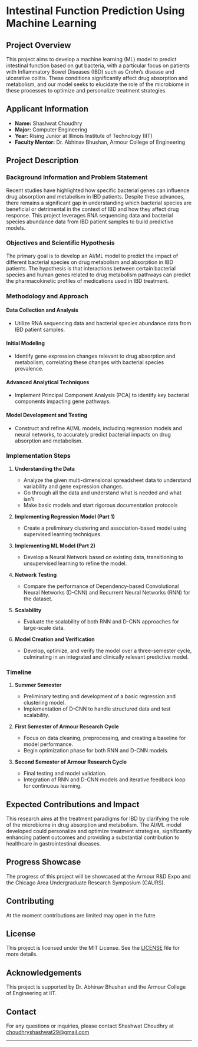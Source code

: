 # Intestinal Function Prediction Using Machine Learning

## Project Overview

This project aims to develop a machine learning (ML) model to predict intestinal function based on gut bacteria, with a particular focus on patients with Inflammatory Bowel Diseases (IBD) such as Crohn’s disease and ulcerative colitis. These conditions significantly affect drug absorption and metabolism, and our model seeks to elucidate the role of the microbiome in these processes to optimize and personalize treatment strategies.

## Applicant Information
- **Name:** Shashwat Choudhry
- **Major:** Computer Engineering
- **Year:** Rising Junior at Illinois Institute of Technology (IIT)
- **Faculty Mentor:** Dr. Abhinav Bhushan, Armour College of Engineering

## Project Description

### Background Information and Problem Statement

Recent studies have highlighted how specific bacterial genes can influence drug absorption and metabolism in IBD patients. Despite these advances, there remains a significant gap in understanding which bacterial species are beneficial or detrimental in the context of IBD and how they affect drug response. This project leverages RNA sequencing data and bacterial species abundance data from IBD patient samples to build predictive models.

### Objectives and Scientific Hypothesis

The primary goal is to develop an AI/ML model to predict the impact of different bacterial species on drug metabolism and absorption in IBD patients. The hypothesis is that interactions between certain bacterial species and human genes related to drug metabolism pathways can predict the pharmacokinetic profiles of medications used in IBD treatment.

### Methodology and Approach

#### Data Collection and Analysis
- Utilize RNA sequencing data and bacterial species abundance data from IBD patient samples.

#### Initial Modeling
- Identify gene expression changes relevant to drug absorption and metabolism, correlating these changes with bacterial species prevalence.

#### Advanced Analytical Techniques
- Implement Principal Component Analysis (PCA) to identify key bacterial components impacting gene pathways.

#### Model Development and Testing
- Construct and refine AI/ML models, including regression models and neural networks, to accurately predict bacterial impacts on drug absorption and metabolism.

### Implementation Steps

1. **Understanding the Data**
   - Analyze the given multi-dimensional spreadsheet data to understand variability and gene expression changes.
   - Go through all the data and understand what is needed and what isn't
   - Make basic models and start rigorous documentation protocols

2. **Implementing Regression Model (Part 1)**
   - Create a preliminary clustering and association-based model using supervised learning techniques.

3. **Implementing ML Model (Part 2)**
   - Develop a Neural Network based on existing data, transitioning to unsupervised learning to refine the model.

4. **Network Testing**
   - Compare the performance of Dependency-based Convolutional Neural Networks (D-CNN) and Recurrent Neural Networks (RNN) for the dataset.

5. **Scalability**
   - Evaluate the scalability of both RNN and D-CNN approaches for large-scale data.

6. **Model Creation and Verification**
   - Develop, optimize, and verify the model over a three-semester cycle, culminating in an integrated and clinically relevant predictive model.

### Timeline

1. **Summer Semester**
   - Preliminary testing and development of a basic regression and clustering model.
   - Implementation of D-CNN to handle structured data and test scalability.

2. **First Semester of Armour Research Cycle**
   - Focus on data cleaning, preprocessing, and creating a baseline for model performance.
   - Begin optimization phase for both RNN and D-CNN models.

3. **Second Semester of Armour Research Cycle**
   - Final testing and model validation.
   - Integration of RNN and D-CNN models and iterative feedback loop for continuous learning.

## Expected Contributions and Impact

This research aims at the treatment paradigms for IBD by clarifying the role of the microbiome in drug absorption and metabolism. The AI/ML model developed could personalize and optimize treatment strategies, significantly enhancing patient outcomes and providing a substantial contribution to healthcare in gastrointestinal diseases.

## Progress Showcase

The progress of this project will be showcased at the Armour R&D Expo and the Chicago Area Undergraduate Research Symposium (CAURS).

## Contributing
At the moment contributions are limited may open in the futre 
## License

This project is licensed under the MIT License. See the [LICENSE](LICENSE) file for more details.

## Acknowledgements

This project is supported by Dr. Abhinav Bhushan and the Armour College of Engineering at IIT. 

## Contact

For any questions or inquiries, please contact Shashwat Choudhry at choudhryshashwat29@gmail.com

---
